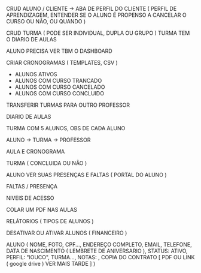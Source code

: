 CRUD ALUNO / CLIENTE -> ABA DE PERFIL DO CLIENTE ( PERFIL DE APRENDIZAGEM, ENTENDER SE O ALUNO É PROPENSO A CANCELAR O CURSO OU NÃO,
OU QUANDO )

CRUD TURMA ( PODE SER INDIVIDUAL, DUPLA OU GRUPO )
TURMA TEM O DIARIO DE AULAS

ALUNO PRECISA VER TBM O DASHBOARD

CRIAR CRONOGRAMAS ( TEMPLATES, CSV )

- ALUNOS ATIVOS
- ALUNOS COM CURSO TRANCADO
- ALUNOS COM CURSO CANCELADO
- ALUNOS COM CURSO CONCLUIDO

TRANSFERIR TURMAS PARA OUTRO PROFESSOR

DIARIO DE AULAS

TURMA COM 5 ALUNOS, OBS DE CADA ALUNO

ALUNO -> TURMA -> PROFESSOR

AULA E CRONOGRAMA

TURMA ( CONCLUIDA OU NÃO )

ALUNO VER SUAS PRESENÇAS E FALTAS ( PORTAL DO ALUNO )

FALTAS / PRESENÇA

NIVEIS DE ACESSO

COLAR UM PDF NAS AULAS

RELÁTORIOS ( TIPOS DE ALUNOS )

DESATIVAR OU ATIVAR ALUNOS ( FINANCEIRO )

ALUNO ( NOME, FOTO, CPF..., ENDEREÇO COMPLETO, EMAIL, TELEFONE, DATA DE NASCIMENTO ( LEMBRETE DE ANIVERSARIO ), STATUS: ATIVO, PERFIL: "lOUCO", TURMA..., NOTAS: , COPIA DO CONTRATO [ PDF  OU LINK ( google drive ) VER MAIS TARDE ]  )